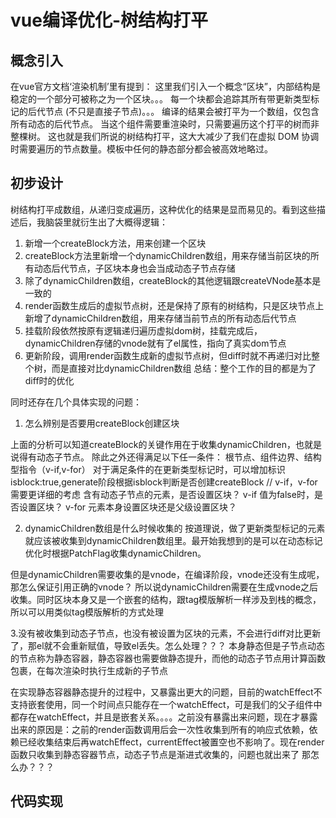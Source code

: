 # vue编译优化-树结构打平
## 概念引入
在vue官方文档‘渲染机制’里有提到：
这里我们引入一个概念“区块”，内部结构是稳定的一个部分可被称之为一个区块。。。
每一个块都会追踪其所有带更新类型标记的后代节点 (不只是直接子节点)。。。
编译的结果会被打平为一个数组，仅包含所有动态的后代节点。
当这个组件需要重渲染时，只需要遍历这个打平的树而非整棵树。
这也就是我们所说的树结构打平，这大大减少了我们在虚拟 DOM 协调时需要遍历的节点数量。模板中任何的静态部分都会被高效地略过。

## 初步设计
树结构打平成数组，从递归变成遍历，这种优化的结果是显而易见的。看到这些描述后，我脑袋里就衍生出了大概得逻辑：
1. 新增一个createBlock方法，用来创建一个区块
2. createBlock方法里新增一个dynamicChildren数组，用来存储当前区块的所有动态后代节点，子区块本身也会当成动态子节点存储
3. 除了dynamicChildren数组，createBlock的其他逻辑跟createVNode基本是一致的
4. render函数生成后的虚拟节点树，还是保持了原有的树结构，只是区块节点上新增了dynamicChildren数组，用来存储当前节点的所有动态后代节点
5. 挂载阶段依然按原有逻辑递归遍历虚拟dom树，挂载完成后，dynamicChildren存储的vnode就有了el属性，指向了真实dom节点
6. 更新阶段，调用render函数生成新的虚拟节点树，但diff时就不再递归对比整个树，而是直接对比dynamicChildren数组
总结：整个工作的目的都是为了diff时的优化

同时还存在几个具体实现的问题：
1. 怎么辨别是否要用createBlock创建区块

上面的分析可以知道createBlock的关键作用在于收集dynamicChildren，也就是说得有动态子节点。
除此之外还得满足以下任一条件：
根节点、组件边界、结构型指令（v-if,v-for）
对于满足条件的在更新类型标记时，可以增加标识isblock:true,generate阶段根据isblock判断是否创建createBlock
// v-if，v-for需要更详细的考虑
含有动态子节点的元素，是否设置区块？
v-if 值为false时，是否设置区块？
v-for 元素本身设置区块还是父级设置区块？



2. dynamicChildren数组是什么时候收集的
按道理说，做了更新类型标记的元素就应该被收集到dynamicChildren数组里。最开始我想到的是可以在动态标记优化时根据PatchFlag收集dynamicChildren。

但是dynamicChildren需要收集的是vnode，在编译阶段，vnode还没有生成呢，那怎么保证引用正确的vnode？
所以说dynamicChildren需要在生成vnode之后收集。同时区块本身又是一个嵌套的结构，跟tag模版解析一样涉及到栈的概念，所以可以用类似tag模版解析的方式处理

3.没有被收集到动态子节点，也没有被设置为区块的元素，不会进行diff对比更新了，那el就不会重新赋值，导致el丢失。怎么处理？？？
本身静态但是子节点动态的节点称为静态容器，静态容器也需要做静态提升，而他的动态子节点用计算函数包裹，在每次渲染时执行生成新的子节点

在实现静态容器静态提升的过程中，又暴露出更大的问题，目前的watchEffect不支持嵌套使用，同一个时间点只能存在一个watchEffect，可是我们的父子组件中都存在watchEffect，并且是嵌套关系。。。。之前没有暴露出来问题，现在才暴露出来的原因是：之前的render函数调用后会一次性收集到所有的响应式依赖，依赖已经收集结束后再watchEffect，currentEffect被置空也不影响了。现在render函数只收集到静态容器节点，动态子节点是渐进式收集的，问题也就出来了
那怎么办？？？


## 代码实现


